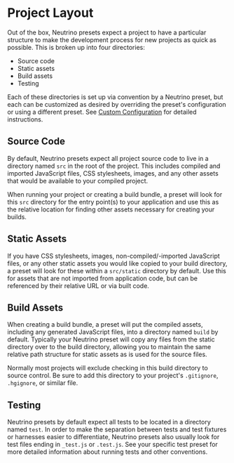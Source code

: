 # Project Layout

Out of the box, Neutrino presets expect a project to have a particular structure to make the
development process for new projects as quick as possible. This is broken up into four directories:

- Source code
- Static assets
- Build assets
- Testing

Each of these directories is set up via convention by a Neutrino preset, but each can be customized as
desired by overriding the preset's configuration or using a different preset. See
[Custom Configuration](./customization/README.md) for detailed instructions.

## Source Code

By default, Neutrino presets expect all project source code to live in a directory named `src` in the
root of the project. This includes compiled and imported JavaScript files, CSS stylesheets, images, and any other assets
that would be available to your compiled project.

When running your project or creating a build bundle, a preset will look for this `src` directory for
the entry point(s) to your application and use this as the relative location for finding other assets
necessary for creating your builds.

## Static Assets

If you have CSS stylesheets, images, non-compiled/-imported JavaScript files, or any other static assets you
would like copied to your build directory, a preset will look for these within a `src/static` directory by default. Use
this for assets that are not imported from application code, but can be referenced by their relative URL or via built
code.

## Build Assets

When creating a build bundle, a preset will put the compiled assets, including any generated
JavaScript files, into a directory named `build` by default. Typically your Neutrino preset will copy
any files from the static directory over to the build directory, allowing you to maintain
the same relative path structure for static assets as is used for the source files.

Normally most projects will exclude checking in this build directory to source control.
Be sure to add this directory to your project's `.gitignore`, `.hgignore`, or similar file.

## Testing

Neutrino presets by default expect all tests to be located in a directory named `test`. In order to make the
separation between tests and test fixtures or harnesses easier to differentiate, Neutrino presets also
usually look for test files ending in `_test.js` or `.test.js`. See your specific test preset for more
detailed information about running tests and other conventions.
